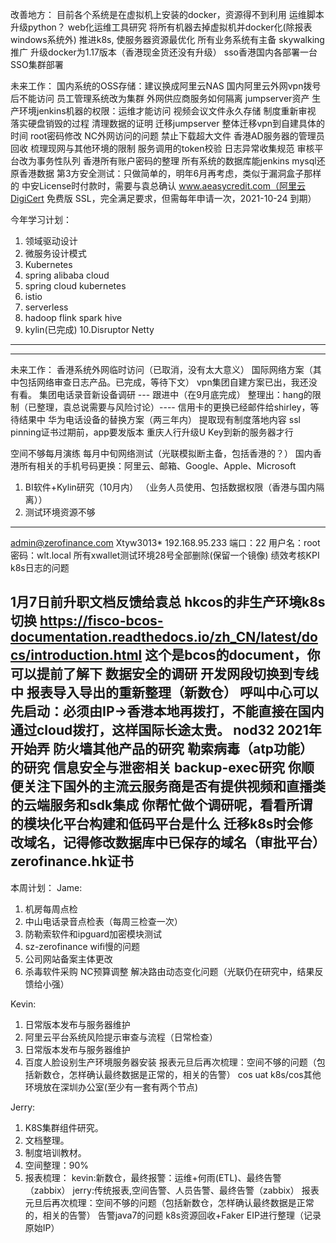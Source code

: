 改善地方：
目前各个系统是在虚拟机上安装的docker，资源得不到利用
运维脚本升级python？
web化运维工具研究
将所有机器去掉虚拟机并docker化(除报表windows系统外)
推进k8s, 使服务器资源最优化
所有业务系统有主备
skywalking推广
升级docker为1.17版本（香港现金货还没有升级）
sso香港国内各部署一台
SSO集群部署

未来工作：
国内系统的OSS存储：建议换成阿里云NAS
国内阿里云外网vpn拨号后不能访问
员工管理系统改为集群
外网供应商服务如何隔离
jumpserver资产
生产环境jenkins机器的权限：运维才能访问
视频会议文件永久存储
制度重新审视
落实硬盘销毁的过程
清理数据的证明
迁移jumpserver
整体迁移vpn到自建具体的时间
root密码修改
NC外网访问的问题
禁止下载超大文件
香港AD服务器的管理员回收
梳理现网与其他环境的限制
服务调用的token校验
日志异常收集规范
审核平台改为事务性队列
香港所有账户密码的整理
所有系统的数据库能jenkins mysql还原香港数据
第3方安全测试：只做简单的，明年6月再考虑，类似于漏洞盒子那样的
中安License时付款时，需要与袁总确认
www.aeasycredit.com（阿里云DigiCert 免费版 SSL，完全满足要求，但需每年申请一次，2021-10-24 到期）

今年学习计划：
1. 领域驱动设计
2. 微服务设计模式
3. Kubernetes
4. spring alibaba cloud
5. spring cloud kubernetes
6. istio
7. serverless
8. hadoop flink spark hive
9. kylin(已完成)
10.Disruptor Netty
-------------------------------------------------

-------------------------------------------------
未来工作：
香港系统外网临时访问（已取消，没有太大意义）
国际网络方案（其中包括网络审查日志产品。已完成，等待下文）
vpn集团自建方案已出，我还没有看。
集团电话录音新设备调研 --- 跟进中（在9月底完成）
整理出：hang的限制（已整理，袁总说需要与风险讨论）---- 信用卡的更换已经邮件给shirley，等待结果中
华为电话设备的替换方案（两三年内）
提取现有制度落地内容
ssl pinning证书过期前，app要发版本
重庆人行升级U Key到新的服务器才行

空间不够每月演练
每月中旬网络测试（光联模拟断主备，包括香港的？）
国内香港所有相关的手机号码更换：阿里云、邮箱、Google、Apple、Microsoft

1. BI软件+Kylin研究（10月内）
（业务人员使用、包括数据权限（香港与国内隔离））
2. 测试环境资源不够
---------------------------
admin@zerofinance.com
Xtyw3013*
192.168.95.233  端口：22   用户名：root  密码：wlt.local
所有xwallet测试环境28号全部删除(保留一个镜像)
绩效考核KPI
k8s日志的问题

1月7日前升职文档反馈给袁总
hkcos的非生产环境k8s切换
https://fisco-bcos-documentation.readthedocs.io/zh_CN/latest/docs/introduction.html
这个是bcos的document，你可以提前了解下
数据安全的调研
开发网段切换到专线中
报表导入导出的重新整理（新数仓）
呼叫中心可以先启动：必须由IP->香港本地再拨打，不能直接在国内通过cloud拨打，这样国际长途太贵。
nod32 2021年开始弄
防火墙其他产品的研究
勒索病毒（atp功能）的研究
信息安全与泄密相关
backup-exec研究
你顺便关注下国外的主流云服务商是否有提供视频和直播类的云端服务和sdk集成
你帮忙做个调研呢，看看所谓的模块化平台构建和低码平台是什么
迁移k8s时会修改域名，记得修改数据库中已保存的域名（审批平台）
zerofinance.hk证书
------------------------------------

本周计划：
Jame:
1. 机房每周点检                  
2. 中山电话录音点检表（每周三检查一次）   
3. 防勒索软件和ipguard加密模块测试
4. sz-zerofinance wifi慢的问题
5. 公司网站备案主体更改
6. 杀毒软件采购
NC预算调整
解决路由动态变化问题（光联仍在研究中，结果反馈给小强）

Kevin:
1. 日常版本发布与服务器维护
2. 阿里云平台系统风险提示审查与流程（日常检查）
1. 日常版本发布与服务器维护
2. 百度人脸设别生产环境服务器安装
报表元旦后再次梳理：空间不够的问题（包括新数仓，怎样确认最终数据是正常的，相关的告警）
cos uat k8s/cos其他环境放在深圳办公室(至少有一套有两个节点)


Jerry:
1. K8S集群组件研究。
2. 文档整理。
3. 制度培训教材。
1. 空间整理：90%
2. 报表梳理：
kevin:新数仓，最终报警：运维+何雨(ETL)、最终告警（zabbix）
jerry:传统报表,空间告警、人员告警、最终告警（zabbix）
报表元旦后再次梳理：空间不够的问题（包括新数仓，怎样确认最终数据是正常的，相关的告警）
告警java7的问题
k8s资源回收+Faker
EIP进行整理（记录原始IP）